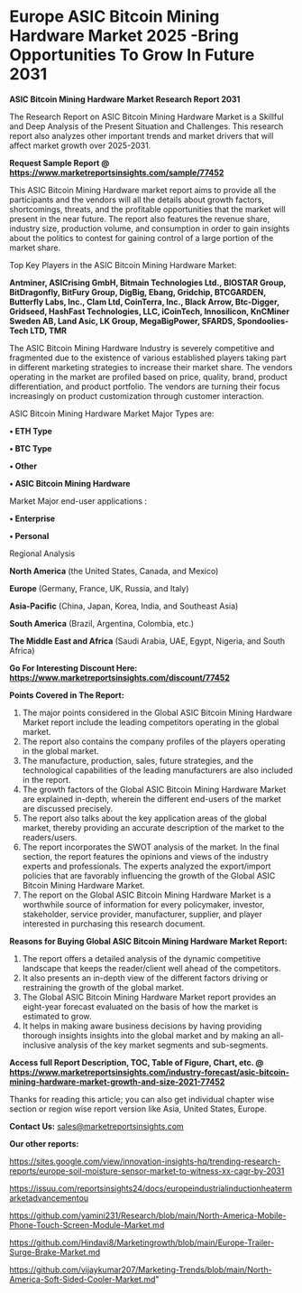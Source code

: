 # Europe ASIC Bitcoin Mining Hardware Market 2025 -Bring Opportunities To Grow In Future 2031

<strong>ASIC Bitcoin Mining Hardware Market Research Report 2031</strong>

The Research Report on ASIC Bitcoin Mining Hardware Market is a Skillful and Deep Analysis of the Present Situation and Challenges. This research report also analyzes other important trends and market drivers that will affect market growth over 2025-2031.

<strong>Request Sample Report @ <a href=https://www.marketreportsinsights.com/sample/77452>https://www.marketreportsinsights.com/sample/77452</a></strong>

This ASIC Bitcoin Mining Hardware market report aims to provide all the participants and the vendors will all the details about growth factors, shortcomings, threats, and the profitable opportunities that the market will present in the near future. The report also features the revenue share, industry size, production volume, and consumption in order to gain insights about the politics to contest for gaining control of a large portion of the market share.

Top Key Players in the ASIC Bitcoin Mining Hardware Market:

<strong>Antminer, ASICrising GmbH, Bitmain Technologies Ltd., BIOSTAR Group, BitDragonfly, BitFury Group, DigBig, Ebang, Gridchip, BTCGARDEN, Butterfly Labs, Inc., Clam Ltd, CoinTerra, Inc., Black Arrow, Btc-Digger, Gridseed, HashFast Technologies, LLC, iCoinTech, Innosilicon, KnCMiner Sweden AB, Land Asic, LK Group, MegaBigPower, SFARDS, Spondoolies-Tech LTD, TMR</strong>

The ASIC Bitcoin Mining Hardware Industry is severely competitive and fragmented due to the existence of various established players taking part in different marketing strategies to increase their market share. The vendors operating in the market are profiled based on price, quality, brand, product differentiation, and product portfolio. The vendors are turning their focus increasingly on product customization through customer interaction.

ASIC Bitcoin Mining Hardware Market Major Types are:

<strong>• ETH Type

• BTC Type

• Other

• ASIC Bitcoin Mining Hardware</strong>

Market Major end-user applications :

<strong>• Enterprise

• Personal</strong>

Regional Analysis

</u><strong><b>North America</b></strong> (the United States, Canada, and Mexico)

<strong><b>Europe </b></strong>(Germany, France, UK, Russia, and Italy)

<strong><b>Asia-Pacific</b></strong> (China, Japan, Korea, India, and Southeast Asia)

<strong><b>South America</b></strong> (Brazil, Argentina, Colombia, etc.)

<strong><b>The Middle East and Africa</b></strong> (Saudi Arabia, UAE, Egypt, Nigeria, and South Africa)

<strong>Go For Interesting Discount Here: <a href=https://www.marketreportsinsights.com/discount/77452>https://www.marketreportsinsights.com/discount/77452</a></strong>

<strong>Points Covered in The Report:</strong>
<ol>
  <li>The major points considered in the Global ASIC Bitcoin Mining Hardware Market report include the leading competitors operating in the global market.</li>
  <li>The report also contains the company profiles of the players operating in the global market.</li>
  <li>The manufacture, production, sales, future strategies, and the technological capabilities of the leading manufacturers are also included in the report.</li>
  <li>The growth factors of the Global ASIC Bitcoin Mining Hardware Market are explained in-depth, wherein the different end-users of the market are discussed precisely.</li>
  <li>The report also talks about the key application areas of the global market, thereby providing an accurate description of the market to the readers/users.</li>
  <li>The report incorporates the SWOT analysis of the market. In the final section, the report features the opinions and views of the industry experts and professionals. The experts analyzed the export/import policies that are favorably influencing the growth of the Global ASIC Bitcoin Mining Hardware Market.</li>
  <li>The report on the Global ASIC Bitcoin Mining Hardware Market is a worthwhile source of information for every policymaker, investor, stakeholder, service provider, manufacturer, supplier, and player interested in purchasing this research document.</li>
</ol>
<strong>Reasons for Buying Global ASIC Bitcoin Mining Hardware Market Report:</strong>

<ol>
  <li>The report offers a detailed analysis of the dynamic competitive landscape that keeps the reader/client well ahead of the competitors.</li>
  <li>It also presents an in-depth view of the different factors driving or restraining the growth of the global market.</li>
  <li>The Global ASIC Bitcoin Mining Hardware Market report provides an eight-year forecast evaluated on the basis of how the market is estimated to grow.</li>
  <li>It helps in making aware business decisions by having providing thorough insights insights into the global market and by making an all-inclusive analysis of the key market segments and sub-segments.</li>
</ol>
<strong>Access full Report Description, TOC, Table of Figure, Chart, etc. @ <a href=https://www.marketreportsinsights.com/industry-forecast/asic-bitcoin-mining-hardware-market-growth-and-size-2021-77452>https://www.marketreportsinsights.com/industry-forecast/asic-bitcoin-mining-hardware-market-growth-and-size-2021-77452</a></strong>


Thanks for reading this article; you can also get individual chapter wise section or region wise report version like Asia, United States, Europe.

<strong>Contact Us:</strong>
sales@marketreportsinsights.com

<strong>Our other reports:</strong>

<a href=https://sites.google.com/view/innovation-insights-hq/trending-research-reports/europe-soil-moisture-sensor-market-to-witness-xx-cagr-by-2031>https://sites.google.com/view/innovation-insights-hq/trending-research-reports/europe-soil-moisture-sensor-market-to-witness-xx-cagr-by-2031</a>

<a href=https://issuu.com/reportsinsights24/docs/europeindustrialinductionheatermarketadvancementou>https://issuu.com/reportsinsights24/docs/europeindustrialinductionheatermarketadvancementou</a>

<a href=https://github.com/yamini231/Research/blob/main/North-America-Mobile-Phone-Touch-Screen-Module-Market.md>https://github.com/yamini231/Research/blob/main/North-America-Mobile-Phone-Touch-Screen-Module-Market.md</a>

<a href=https://github.com/Hindavi8/Marketingrowth/blob/main/Europe-Trailer-Surge-Brake-Market.md>https://github.com/Hindavi8/Marketingrowth/blob/main/Europe-Trailer-Surge-Brake-Market.md</a>

<a href=https://github.com/vijaykumar207/Marketing-Trends/blob/main/North-America-Soft-Sided-Cooler-Market.md>https://github.com/vijaykumar207/Marketing-Trends/blob/main/North-America-Soft-Sided-Cooler-Market.md</a>"
